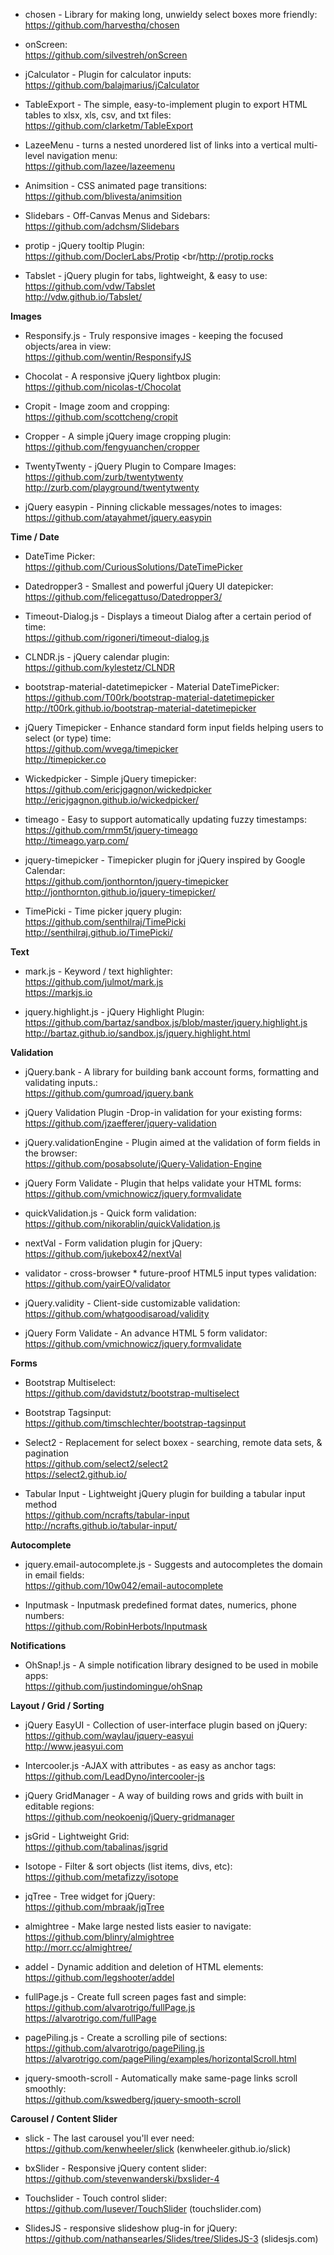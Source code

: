 
- chosen - Library for making long, unwieldy select boxes more friendly:
<br/>https://github.com/harvesthq/chosen

- onScreen:
<br/>https://github.com/silvestreh/onScreen

- jCalculator - Plugin for calculator inputs:
<br/>https://github.com/balajmarius/jCalculator

- TableExport - The simple, easy-to-implement plugin to export HTML tables to xlsx, xls, csv, and txt files:
<br/>https://github.com/clarketm/TableExport

- LazeeMenu - turns a nested unordered list of links into a vertical multi-level navigation menu:
<br/>https://github.com/lazee/lazeemenu

- Animsition - CSS animated page transitions:
<br/>https://github.com/blivesta/animsition

- Slidebars - Off-Canvas Menus and Sidebars:
<br/>https://github.com/adchsm/Slidebars

- protip - jQuery tooltip Plugin:
<br/>https://github.com/DoclerLabs/Protip
<br/http://protip.rocks

- Tabslet - jQuery plugin for tabs, lightweight, & easy to use:
<br/>https://github.com/vdw/Tabslet
<br/>http://vdw.github.io/Tabslet/

**Images**

- Responsify.js - Truly responsive images - keeping the focused objects/area in view:
<br/>https://github.com/wentin/ResponsifyJS

- Chocolat - A responsive jQuery lightbox plugin:
<br/>https://github.com/nicolas-t/Chocolat

- Cropit - Image zoom and cropping:
<br/>https://github.com/scottcheng/cropit

- Cropper - A simple jQuery image cropping plugin:
<br/>https://github.com/fengyuanchen/cropper

- TwentyTwenty - jQuery Plugin to Compare Images:
<br/>https://github.com/zurb/twentytwenty
<br/>http://zurb.com/playground/twentytwenty

- jQuery easypin - Pinning clickable messages/notes to images:
<br/>https://github.com/atayahmet/jquery.easypin

**Time / Date**

- DateTime Picker:
<br/>https://github.com/CuriousSolutions/DateTimePicker

- Datedropper3 - Smallest and powerful jQuery UI datepicker:
<br/>https://github.com/felicegattuso/Datedropper3/

- Timeout-Dialog.js - Displays a timeout Dialog after a certain period of time:
<br/>https://github.com/rigoneri/timeout-dialog.js

- CLNDR.js -  jQuery calendar plugin:
<br/>https://github.com/kylestetz/CLNDR

- bootstrap-material-datetimepicker - Material DateTimePicker:
<br/>https://github.com/T00rk/bootstrap-material-datetimepicker
<br/>http://t00rk.github.io/bootstrap-material-datetimepicker

- jQuery Timepicker - Enhance standard form input fields helping users to select (or type) time:
<br/>https://github.com/wvega/timepicker
<br/>http://timepicker.co

- Wickedpicker - Simple jQuery timepicker:
<br/>https://github.com/ericjgagnon/wickedpicker
<br/>http://ericjgagnon.github.io/wickedpicker/

- timeago - Easy to support automatically updating fuzzy timestamps:
<br/>https://github.com/rmm5t/jquery-timeago
<br/>http://timeago.yarp.com/

- jquery-timepicker - Timepicker plugin for jQuery inspired by Google Calendar:
<br/>https://github.com/jonthornton/jquery-timepicker
<br/>http://jonthornton.github.io/jquery-timepicker/

- TimePicki - Time picker jquery plugin:
<br/>https://github.com/senthilraj/TimePicki
<br/>http://senthilraj.github.io/TimePicki/

**Text**

- mark.js - Keyword / text highlighter:
<br/>https://github.com/julmot/mark.js
<br/>https://markjs.io

- jquery.highlight.js - jQuery Highlight Plugin:
<br/>https://github.com/bartaz/sandbox.js/blob/master/jquery.highlight.js
<br/>http://bartaz.github.io/sandbox.js/jquery.highlight.html

**Validation**

- jQuery.bank - A library for building bank account forms, formatting and validating inputs.:
<br/>https://github.com/gumroad/jquery.bank

- jQuery Validation Plugin -Drop-in validation for your existing forms:
<br/>https://github.com/jzaefferer/jquery-validation

- jQuery.validationEngine - Plugin aimed at the validation of form fields in the browser:
<br/>https://github.com/posabsolute/jQuery-Validation-Engine

- jQuery Form Validate - Plugin that helps validate your HTML forms:
<br/>https://github.com/vmichnowicz/jquery.formvalidate

- quickValidation.js - Quick form validation:
<br/>https://github.com/nikorablin/quickValidation.js

- nextVal - Form validation plugin for jQuery:
<br/>https://github.com/jukebox42/nextVal

- validator - cross-browser * future-proof HTML5 input types validation:
<br/>https://github.com/yairEO/validator

- jQuery.validity - Client-side customizable validation:
<br/>https://github.com/whatgoodisaroad/validity

- jQuery Form Validate - An advance HTML 5 form validator:
<br/>https://github.com/vmichnowicz/jquery.formvalidate

**Forms**

- Bootstrap Multiselect:
<br/>https://github.com/davidstutz/bootstrap-multiselect

- Bootstrap Tagsinput:
<br/>https://github.com/timschlechter/bootstrap-tagsinput

- Select2  - Replacement for select boxex - searching, remote data sets, & pagination
<br/>https://github.com/select2/select2
<br/>https://select2.github.io/

- Tabular Input - Lightweight jQuery plugin for building a tabular input method
<br/>https://github.com/ncrafts/tabular-input
<br/>http://ncrafts.github.io/tabular-input/

**Autocomplete**

- jquery.email-autocomplete.js - Suggests and autocompletes the domain in email fields:
<br/>https://github.com/10w042/email-autocomplete

- Inputmask - Inputmask predefined format dates, numerics, phone numbers:
<br/>https://github.com/RobinHerbots/Inputmask

**Notifications**

- OhSnap!.js - A simple notification library designed to be used in mobile apps:
<br/>https://github.com/justindomingue/ohSnap

**Layout / Grid / Sorting**

- jQuery EasyUI - Collection of user-interface plugin based on jQuery:
<br/>https://github.com/waylau/jquery-easyui
<br/>http://www.jeasyui.com

- Intercooler.js -AJAX with attributes - as easy as anchor tags:
<br/>https://github.com/LeadDyno/intercooler-js

- jQuery GridManager - A way of building rows and grids with built in editable regions:
<br/>https://github.com/neokoenig/jQuery-gridmanager

- jsGrid - Lightweight Grid:
<br/>https://github.com/tabalinas/jsgrid

- Isotope - Filter & sort objects (list items, divs, etc):
<br/>https://github.com/metafizzy/isotope

- jqTree - Tree widget for jQuery:
<br/>https://github.com/mbraak/jqTree

- almightree - Make large nested lists easier to navigate:
<br/>https://github.com/blinry/almightree
<br/>http://morr.cc/almightree/

- addel - Dynamic addition and deletion of HTML elements:
<br/>https://github.com/legshooter/addel

- fullPage.js - Create full screen pages fast and simple:
<br/>https://github.com/alvarotrigo/fullPage.js
<br/>https://alvarotrigo.com/fullPage

- pagePiling.js - Create a scrolling pile of sections:
<br/>https://github.com/alvarotrigo/pagePiling.js
<br/>https://alvarotrigo.com/pagePiling/examples/horizontalScroll.html

- jquery-smooth-scroll - Automatically make same-page links scroll smoothly:
<br/>https://github.com/kswedberg/jquery-smooth-scroll

**Carousel / Content Slider**

- slick - The last carousel you'll ever need:
<br/>https://github.com/kenwheeler/slick (kenwheeler.github.io/slick)

- bxSlider - Responsive jQuery content slider:
<br/>https://github.com/stevenwanderski/bxslider-4

- Touchslider - Touch control slider:
<br/>https://github.com/lusever/TouchSlider (touchslider.com)

- SlidesJS - responsive slideshow plug-in for jQuery:
<br/>https://github.com/nathansearles/Slides/tree/SlidesJS-3 (slidesjs.com)
